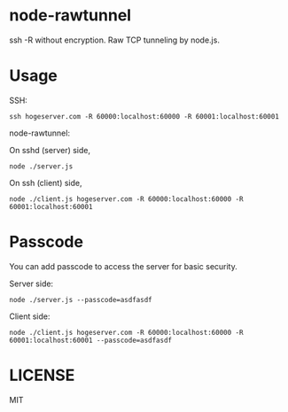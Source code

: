 node-rawtunnel
====
ssh -R without encryption. Raw TCP tunneling by node.js.


Usage
====

SSH:

~~~
ssh hogeserver.com -R 60000:localhost:60000 -R 60001:localhost:60001
~~~

node-rawtunnel:

On sshd (server) side,

~~~
node ./server.js
~~~

On ssh (client) side,

~~~
node ./client.js hogeserver.com -R 60000:localhost:60000 -R 60001:localhost:60001
~~~


Passcode
====
You can add passcode to access the server for basic security.

Server side:

~~~
node ./server.js --passcode=asdfasdf
~~~

Client side:

~~~
node ./client.js hogeserver.com -R 60000:localhost:60000 -R 60001:localhost:60001 --passcode=asdfasdf
~~~


LICENSE
====
MIT


